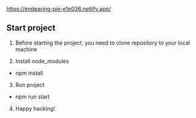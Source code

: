 https://endearing-pie-e1e036.netlify.app/

## Start project

1. Before starting the project, you need to clone repository to your local machine

2. Install node_modules
 - npm install

3. Run project
 - npm run start

4. Happy hacking!